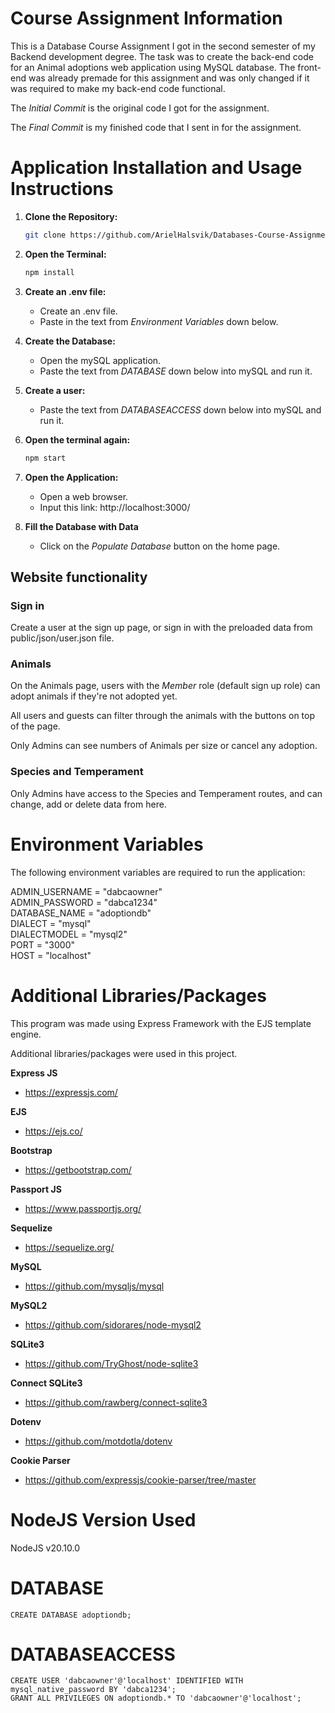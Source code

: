 # Course Assignment Information

This is a Database Course Assignment I got in the second semester of my Backend development degree. The task was to create the back-end code for an Animal adoptions web application using MySQL database. The front-end was already premade for this assignment and was only changed if it was required to make my back-end code functional.

The *Initial Commit* is the original code I got for the assignment.

The *Final Commit* is my finished code that I sent in for the assignment.

# Application Installation and Usage Instructions

1. **Clone the Repository:**
    ```bash
    git clone https://github.com/ArielHalsvik/Databases-Course-Assignment
    ```

2. **Open the Terminal:**
    ```bash
    npm install
    ```

3. **Create an .env file:**
    - Create an .env file.
    - Paste in the text from *Environment Variables* down below.

4. **Create the Database:**
    - Open the mySQL application.
    - Paste the text from *DATABASE* down below into mySQL and run it.

5. **Create a user:**
    - Paste the text from *DATABASEACCESS* down below into mySQL and run it.

6. **Open the terminal again:**
    ```bash
    npm start
    ```

7. **Open the Application:**
    - Open a web browser.
    - Input this link: http://localhost:3000/

8. **Fill the Database with Data**
    - Click on the *Populate Database* button on the home page.

## Website functionality

### Sign in

Create a user at the sign up page, or sign in with the preloaded data from public/json/user.json file.

### Animals

On the Animals page, users with the *Member* role (default sign up role) can adopt animals if they're not adopted yet.

All users and guests can filter through the animals with the buttons on top of the page.

Only Admins can see numbers of Animals per size or cancel any adoption.

### Species and Temperament

Only Admins have access to the Species and Temperament routes, and can change, add or delete data from here.

# Environment Variables

The following environment variables are required to run the application:

ADMIN_USERNAME = "dabcaowner"<br>
ADMIN_PASSWORD = "dabca1234"<br>
DATABASE_NAME = "adoptiondb"<br>
DIALECT = "mysql"<br>
DIALECTMODEL = "mysql2"<br>
PORT = "3000"<br>
HOST = "localhost"<br>


# Additional Libraries/Packages

This program was made using Express Framework with the EJS template engine.

Additional libraries/packages were used in this project.

**Express JS**
- https://expressjs.com/

**EJS**
- https://ejs.co/

**Bootstrap**
- https://getbootstrap.com/

**Passport JS**
- https://www.passportjs.org/

**Sequelize**
- https://sequelize.org/

**MySQL**
- https://github.com/mysqljs/mysql

**MySQL2**
- https://github.com/sidorares/node-mysql2

**SQLite3**
- https://github.com/TryGhost/node-sqlite3

**Connect SQLite3**
- https://github.com/rawberg/connect-sqlite3

**Dotenv**
- https://github.com/motdotla/dotenv

**Cookie Parser**
- https://github.com/expressjs/cookie-parser/tree/master

# NodeJS Version Used

NodeJS v20.10.0

# DATABASE

``
CREATE DATABASE adoptiondb;
``

# DATABASEACCESS

``
CREATE USER 'dabcaowner'@'localhost' IDENTIFIED WITH mysql_native_password BY 'dabca1234';
``<br>
``
GRANT ALL PRIVILEGES ON adoptiondb.* TO 'dabcaowner'@'localhost';
``

